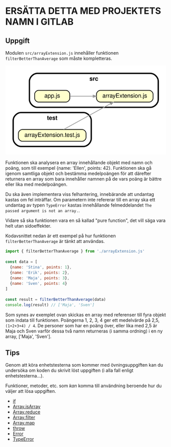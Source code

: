 # ERSÄTTA DETTA MED PROJEKTETS NAMN I GITLAB

## Uppgift

Modulen `src/arrayExtension.js` innehåller funktionen `filterBetterThanAverage` som måste kompletteras.

![Beroendediagram](/.readme/dependency-graph.svg)

Funktionen ska analysera en array innehållande objekt med namn och poäng, som till exempel {name: 'Ellen', points: 42}. Funktionen ska gå igenom samtliga objekt och bestämma medelpoängen för att därefter returnera en array som bara innehåller namnen på de vars poäng är bättre eller lika med medelpoängen.

Du ska även implementera viss felhantering, innebärande att undantag kastas om fel inträffar. Om parametern inte refererar till en array ska ett undantag av typen `TypeError` kastas innehållande felmeddelandet `The passed argument is not an array.`.

Vidare så ska funktionen vara en så kallad "pure function", det vill säga vara helt utan sidoeffekter.

Kodavsnittet nedan är ett exempel på hur funktionen `filterBetterThanAverage` är tänkt att användas.

```js
import { filterBetterThanAverage } from './arrayExtension.js'

const data = [
  {name: 'Stina', points: 1},
  {name: 'Erik', points: 2},
  {name: 'Maja', points: 3},
  {name: 'Sven', points: 4}
]

const result = filterBetterThanAverage(data)
console.log(result) // ['Maja', 'Sven']
```

Som synes av exemplet ovan skickas en array med referenser till fyra objekt som indata till funktionen. Poängerna 1, 2, 3, 4 ger ett medelvärde på 2,5, `(1+2+3+4) / 4`. De personer som har en poäng över, eller lika med 2,5 är Maja och Sven varför dessa två namn returneras (i samma ordning) i en ny array, ['Maja', 'Sven'].

## Tips

Genom att köra enhetstesterna som kommer med övningsuppgiften kan du undersöka om koden du skrivit löst uppgiften (i alla fall enligt enhetstesterna...).

Funktioner, metoder, etc. som _kan_ komma till användning beroende hur du väljer att lösa uppgiften.

- [if](https://developer.mozilla.org/en-US/docs/Web/JavaScript/Reference/Statements/if...else)
- [Array.isArray](https://developer.mozilla.org/en-US/docs/Web/JavaScript/Reference/Global_Objects/Array/isArray)
- [Array.reduce](https://developer.mozilla.org/en-US/docs/Web/JavaScript/Reference/Global_Objects/Array/reduce)
- [Array.filter](https://developer.mozilla.org/en-US/docs/Web/JavaScript/Reference/Global_Objects/Array/map)
- [Array.map](https://developer.mozilla.org/en-US/docs/Web/JavaScript/Reference/Global_Objects/Array/filter)
- [throw](https://developer.mozilla.org/en-US/docs/Web/JavaScript/Reference/Statements/throw)
- [Error](https://developer.mozilla.org/en-US/docs/Web/JavaScript/Reference/Global_Objects/Error)
- [TypeError](https://developer.mozilla.org/en-US/docs/Web/JavaScript/Reference/Global_Objects/TypeError)
